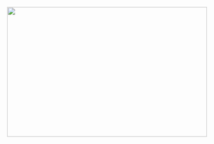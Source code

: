 <p align="center"> <img width="460" height="300" src= <https://user-images.githubusercontent.com/98088644/177755966-7fa33fcf-f97b-48fc-ad31-ebcbd40874ca.gif>

